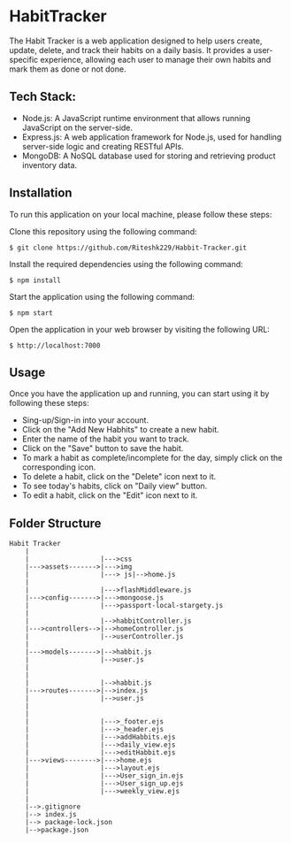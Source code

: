 # HabitTracker

The Habit Tracker is a web application designed to help users create, update, delete, and track their habits on a daily basis.
It provides a user-specific experience, allowing each user to manage their own habits and mark them as done or not done.

## Tech Stack:
- Node.js: A JavaScript runtime environment that allows running JavaScript on the server-side.
- Express.js: A web application framework for Node.js, used for handling server-side logic and creating RESTful APIs.
- MongoDB: A NoSQL database used for storing and retrieving product inventory data.

## Installation

To run this application on your local machine, please follow these steps:

Clone this repository using the following command:
```
$ git clone https://github.com/Riteshk229/Habbit-Tracker.git
```
Install the required dependencies using the following command:
```
$ npm install 
```
Start the application using the following command:
```
$ npm start 
```
Open the application in your web browser by visiting the following URL:
```
$ http://localhost:7000 
```

## Usage
Once you have the application up and running, you can start using it by following these steps:
* Sing-up/Sign-in into your account.
* Click on the "Add New Habhits" to create a new habit.
* Enter the name of the habit you want to track.
* Click on the "Save" button to save the habit.
* To mark a habit as complete/incomplete for the day, simply click on the corresponding icon.
* To delete a habit, click on the "Delete" icon next to it.
* To see today's habits, click on "Daily view" button.
* To edit a habit, click on the "Edit" icon next to it.

## Folder Structure
```
Habit Tracker
    |
    |                  |--->css
    |--->assets------->|--->img
    |                  |---> js|-->home.js
    |
    |                  |--->flashMiddleware.js
    |--->config------->|--->mongoose.js
    |                  |--->passport-local-stargety.js
    |
    |                  |-->habbitController.js
    |--->controllers-->|-->homeController.js
    |                  |-->userController.js
    |
    |--->models------->|-->habbit.js
    |                  |-->user.js
    |
    |              
    |                  |-->habbit.js
    |--->routes------->|-->index.js
    |                  |-->user.js
    |
    |              
    |                  |--->_footer.ejs
    |                  |--->_header.ejs
    |                  |--->addHabbits.ejs
    |                  |--->daily_view.ejs
    |                  |--->editHabbit.ejs
    |--->views-------->|--->home.ejs
    |                  |--->layout.ejs
    |                  |--->User_sign_in.ejs
    |                  |--->User_sign_up.ejs
    |                  |--->weekly_view.ejs
    |
    |-->.gitignore
    |--> index.js
    |--> package-lock.json
    |-->package.json
    
 ````
